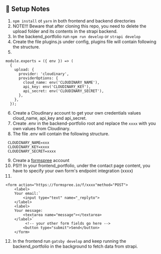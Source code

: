 ## 🚀 Setup Notes
1. `npm install` ot `yarn` in both frontend and backend directories
2. NOTE!!! Beware that after cloning this repo, you need to delete the upload folder and its contents in the strapi backend.
3. In the backend_portfolio run `npm run develop` or `strapi develop`
4. Create the file plugins.js under config, plugins file will contain following the structure.
5. 
```
module.exports = ({ env }) => (
  {
    upload: {
      provider: 'cloudinary',
      providerOptions: {
        cloud_name: env('CLOUDINARY_NAME'),
        api_key: env('CLOUDINARY_KEY'),
        api_secret: env('CLOUDINARY_SECRET'),
      },
    },
  });
  ````


6. Create a Cloudinary account to get your own credentials values cloud_name, api_key and api_secret.
7. Create .env in the backend-portfolio root and replace the `xxxx` with you own values from Cloudinary.
8. The file .env will contain the following structure.
```
 CLOUDINARY_NAME=xxx
 CLOUDINARY_KEY=xxxx
 CLOUDINARY_SECRET=xxxx
 ```
9. Create a [formspree](https://formspree.io/login) account
10. PS!!! In your frontend_portfolio, under the contact page content, you have to specify your own form's endpoint integration (xxxx)
11. 
```
<form action="https://formspree.io/f/xxxx"method="POST"> 
    <label> 
    Your email:`
        <input type="text" name="_replyto">
    </label>
    <label>
    Your message:
        <textarea name="message"></textarea>
    </label>`
         <!-- your other form fields go here -->
        <button type="submit">Send</button>
    </form>
```
12. In the frontend run `gatsby develop` and keep running the backend_portfolio in the background to fetch data from strapi.
